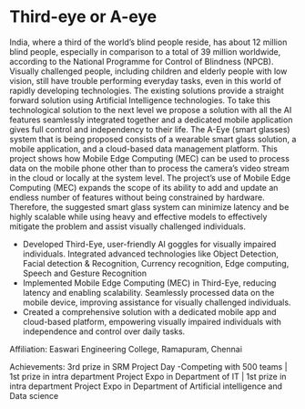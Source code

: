# Third-eye or A-eye
India, where a third of the world’s blind people reside, has about 12 million blind people, especially in comparison to a total of 39 million worldwide, according to the National Programme for Control of Blindness (NPCB). Visually challenged people, including children and elderly people with low vision, still have trouble performing everyday tasks, even in this world of rapidly developing technologies. The existing solutions provide a straight forward solution using Artificial Intelligence technologies. To take this technological solution to the next level we propose a solution with all the AI features seamlessly integrated together and a dedicated mobile application gives full control and independency to their life. The A-Eye (smart glasses) system that is being proposed consists of a wearable smart glass solution, a mobile application, and a cloud-based data management platform. This project shows how Mobile Edge Computing (MEC) can be used to process data on the mobile phone other than to process the camera’s video stream in the cloud or locally at the system level. The project’s use of Mobile Edge Computing (MEC) expands the scope of its ability to add and update an endless number of features without being constrained by hardware. Therefore, the suggested smart glass system can minimize latency and be highly scalable while using heavy and effective models to effectively mitigate the problem and assist visually challenged individuals.

- Developed Third-Eye, user-friendly AI goggles for visually impaired individuals. Integrated advanced technologies like Object Detection, Facial detection & Recognition, Currency recognition, Edge computing, Speech and Gesture Recognition
- Implemented Mobile Edge Computing (MEC) in Third-Eye, reducing latency and enabling scalability. Seamlessly processed data on the mobile device, improving assistance for visually challenged individuals.
- Created a comprehensive solution with a dedicated mobile app and cloud-based platform, empowering visually impaired individuals with independence and control over daily tasks.

Affiliation: Easwari Engineering College, Ramapuram, Chennai

Achievements: 3rd prize in SRM Project Day -Competing with 500 teams | 1st prize in intra department Project Expo in Department of IT | 1st prize in intra department Project Expo in Department of Artificial intelligence and Data science
